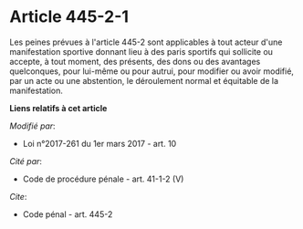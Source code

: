 # Article 445-2-1

Les peines prévues à l'article 445-2 sont applicables à tout acteur d'une manifestation sportive donnant lieu à des paris
sportifs qui sollicite ou accepte, à tout moment, des présents, des dons ou des avantages quelconques, pour lui-même ou pour
autrui, pour modifier ou avoir modifié, par un acte ou une abstention, le déroulement normal et équitable de la
manifestation.

**Liens relatifs à cet article**

_Modifié par_:

  - Loi n°2017-261 du 1er mars 2017 - art. 10

_Cité par_:

  - Code de procédure pénale - art. 41-1-2 (V)

_Cite_:

  - Code pénal - art. 445-2
